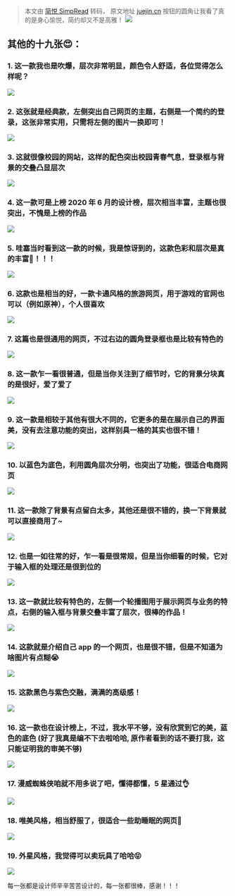 > 本文由 [简悦 SimpRead](http://ksria.com/simpread/) 转码， 原文地址 [juejin.cn](https://juejin.cn/post/7015042594396700709) 按钮的圆角让我看了真的是身心愉悦，简约却又不是高雅！ ![](https://p9-juejin.byteimg.com/tos-cn-i-k3u1fbpfcp/789b4c9cfe144772aa3db6f9cbdb42ea~tplv-k3u1fbpfcp-watermark.awebp?)

其他的十九张😍：
---------

### 1. 这一款我也是吹爆，层次非常明显，颜色令人舒适，各位觉得怎么样呢？

![](https://p9-juejin.byteimg.com/tos-cn-i-k3u1fbpfcp/d83f5baf3752478f8cbb6c8aba32912c~tplv-k3u1fbpfcp-watermark.awebp?)

### 2. 这张就是经典款，左侧突出自己网页的主题，右侧是一个简约的登录，这张非常实用，只需将左侧的图片一换即可！

![](https://p3-juejin.byteimg.com/tos-cn-i-k3u1fbpfcp/a5b6ac19dcb24af7a25babe8041ebdf8~tplv-k3u1fbpfcp-watermark.awebp?)

### 3. 这就很像校园的网站，这样的配色突出校园青春气息，登录框与背景的交叠凸显层次

![](https://p1-juejin.byteimg.com/tos-cn-i-k3u1fbpfcp/90096fbcac1842059641b9789d7f10da~tplv-k3u1fbpfcp-watermark.awebp?)

### 4. 这一款可是上榜 2020 年 6 月的设计榜，层次相当丰富，主题也很突出，不愧是上榜的作品

![](https://p3-juejin.byteimg.com/tos-cn-i-k3u1fbpfcp/6b3fa7c49c274198aa064bebdff471b5~tplv-k3u1fbpfcp-watermark.awebp?)

### 5. 哇塞当时看到这一款的时候，我是惊讶到的，这款色彩和层次是真的丰富🤩！！！

![](https://p1-juejin.byteimg.com/tos-cn-i-k3u1fbpfcp/804f0c2dd2e446e28e59f23d59c9ad66~tplv-k3u1fbpfcp-watermark.awebp?)

### 6. 这款也是相当的好，一款卡通风格的旅游网页，用于游戏的官网也可以（例如原神），个人很喜欢

![](https://p3-juejin.byteimg.com/tos-cn-i-k3u1fbpfcp/a8271e44b0fe4d9a9952a3efcbb39ef3~tplv-k3u1fbpfcp-watermark.awebp?)

### 7. 这篇也是很通用的网页，不过右边的圆角登录框也是比较有特色的

![](https://p3-juejin.byteimg.com/tos-cn-i-k3u1fbpfcp/e4d2b682a4334b42a4a621a89d6e1c87~tplv-k3u1fbpfcp-watermark.awebp?)

### 8. 这一款乍一看很普通，但是当你关注到了细节时，它的背景分块真的是很好，爱了爱了

![](https://p6-juejin.byteimg.com/tos-cn-i-k3u1fbpfcp/b61c54746bea4a2491496c5206c77f51~tplv-k3u1fbpfcp-watermark.awebp?)

### 9. 这一款是相较于其他有很大不同的，它更多的是在展示自己的界面美，没有去注意功能的突出，这样别具一格的其实也很不错！

![](https://p6-juejin.byteimg.com/tos-cn-i-k3u1fbpfcp/f0791ec655ef479488cb9b09d3bf3087~tplv-k3u1fbpfcp-watermark.awebp?)

### 10. 以蓝色为底色，利用圆角层次分明，也突出了功能，很适合电商网页

![](https://p9-juejin.byteimg.com/tos-cn-i-k3u1fbpfcp/66a025c573be475592ad13ec78ba54c8~tplv-k3u1fbpfcp-watermark.awebp?)

### 11. 这一款除了背景有点留白太多，其他还是很不错的，换一下背景就可以直接商用了~

![](https://p9-juejin.byteimg.com/tos-cn-i-k3u1fbpfcp/19617f2987e843b4a53ccb221d1dd80a~tplv-k3u1fbpfcp-watermark.awebp?)

### 12. 也是一如往常的好，乍一看是很常规，但是当你细看的时候，它对于输入框的处理还是很到位的

![](https://p1-juejin.byteimg.com/tos-cn-i-k3u1fbpfcp/5f0f48806f2646269aa2be529e3b6020~tplv-k3u1fbpfcp-watermark.awebp?)

### 13. 这一款就比较有特色的，左侧一个轮播图用于展示网页与业务的特点，右侧的输入框与背景交叠丰富了层次，很棒的作品！

![](https://p6-juejin.byteimg.com/tos-cn-i-k3u1fbpfcp/fff7428a6dbe464d9ace7b3ffa3a421a~tplv-k3u1fbpfcp-watermark.awebp?)

### 14. 这款就是介绍自己 app 的一个网页，也是很不错，但是不知道为啥图片有点糊😭

![](https://p9-juejin.byteimg.com/tos-cn-i-k3u1fbpfcp/11401153c1964105b3f47372d502540a~tplv-k3u1fbpfcp-watermark.awebp?)

### 15. 这款黑色与紫色交融，满满的高级感！

![](https://p1-juejin.byteimg.com/tos-cn-i-k3u1fbpfcp/776514d66b82418fa604619d7c297b9d~tplv-k3u1fbpfcp-watermark.awebp?)

### 16. 这一款也在设计榜上，不过，我水平不够，没有欣赏到它的美，蓝色的底色 (好了我真是编不下去啦哈哈, 原作者看到的话不要打我，这只能证明我的审美不够)

![](https://p1-juejin.byteimg.com/tos-cn-i-k3u1fbpfcp/21b5d022d4f7494f8aab8fdf6e2b9b1b~tplv-k3u1fbpfcp-watermark.awebp?)

### 17. 漫威蜘蛛侠咱就不用多说了吧，懂得都懂，5 星通过👌

![](https://p9-juejin.byteimg.com/tos-cn-i-k3u1fbpfcp/e955f0e2b11c4c9f8f4eee70a2060fd3~tplv-k3u1fbpfcp-watermark.awebp?)

### 18. 唯美风格，相当舒服了，很适合一些助睡眠的网页🌙

![](https://p6-juejin.byteimg.com/tos-cn-i-k3u1fbpfcp/006577a3c1ef4afeac306cf315e436e8~tplv-k3u1fbpfcp-watermark.awebp?)

### 19. 外星风格，我觉得可以卖玩具了哈哈😝

![](https://p6-juejin.byteimg.com/tos-cn-i-k3u1fbpfcp/7eaf71a11f9047c7a68e150fc760bc45~tplv-k3u1fbpfcp-watermark.awebp?)

每一张都是设计师辛辛苦苦设计的，每一张都很棒，感谢！！！